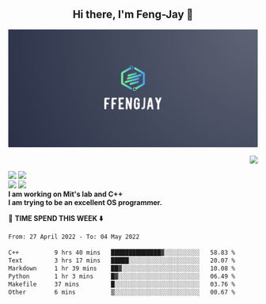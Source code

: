 <h2 align="center"> Hi there, I'm Feng-Jay 👋 </h2>  

![](https://github.com/Feng-Jay/DataStruct/blob/master/Image/1.png)  

<img align="right" src="https://github-readme-stats.vercel.app/api?username=Feng-Jay&show_icons=true&icon_color=CE1D2D&text_color=718096&bg_color=ffffff&hide_title=true" />


&emsp;

![](https://visitor-badge.glitch.me/badge?page_id=Feng-Jay.readme)
![](https://img.shields.io/badge/Concentrate-Cpp-blue)  
![](https://img.shields.io/badge/Rust-primer-orange)
![](https://img.shields.io/badge/Target-OS-9cf)  
**I am working on Mit's lab and C++**  
**I am trying to be an excellent OS programmer.**  


📘 **TIME SPEND THIS WEEK ⬇️**
<!--START_SECTION:waka-->

```text
From: 27 April 2022 - To: 04 May 2022

C++          9 hrs 40 mins   ██████████████▓░░░░░░░░░░   58.83 %
Text         3 hrs 17 mins   █████░░░░░░░░░░░░░░░░░░░░   20.07 %
Markdown     1 hr 39 mins    ██▓░░░░░░░░░░░░░░░░░░░░░░   10.08 %
Python       1 hr 3 mins     █▓░░░░░░░░░░░░░░░░░░░░░░░   06.49 %
Makefile     37 mins         █░░░░░░░░░░░░░░░░░░░░░░░░   03.76 %
Other        6 mins          ▒░░░░░░░░░░░░░░░░░░░░░░░░   00.67 %
```

<!--END_SECTION:waka-->
